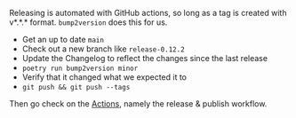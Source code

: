 Releasing is automated with GitHub actions, so long as a tag is created with v*.*.\* format. `bump2version` does this for us.

-   Get an up to date `main`
-   Check out a new branch like `release-0.12.2`
-   Update the Changelog to reflect the changes since the last release
-   `poetry run bump2version minor`
-   Verify that it changed what we expected it to
-   `git push && git push --tags`

Then go check on the [Actions](https://github.com/rgbkrk/murkrow/actions), namely the release & publish workflow.
